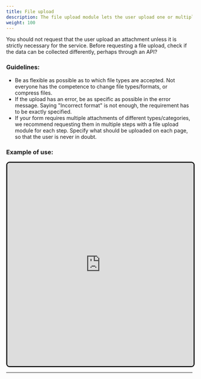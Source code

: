 ```yaml
---
title: File upload
description: The file upload module lets the user upload one or multiple files
weight: 100
---
```

You should not request that the user upload an attachment unless it is strictly necessary for the service.
Before requesting a file upload, check if the data can be collected differently, perhaps through an API?

### Guidelines:
- Be as flexible as possible as to which file types are accepted. Not everyone has the competence to change file types/formats, or compress files.
- If the upload has an error, be as specific as possible in the error message. Saying "Incorrect format" is not enough, the requirement has to be exactly specified. 
- If your form requires multiple attachments of different types/categories, we recommend requesting them in multiple steps with a file upload module for each step. Specify what should be uploaded on each page, so that the user is never in doubt. 

### Example of use:

<iframe style="border: 3px solid rgb(0 0 0 / 90%);border-radius: 9px;" width="100%" height="550" src="https://embed.figma.com/proto/b2w3PuS5c0w8vVU3z8KOwp/Altinn-Studio-Komponenter?page-id=7653%3A60542&node-id=8014-26201&node-type=frame&viewport=104%2C714%2C0.35&scaling=scale-down&content-scaling=fixed&embed-host=share" allowfullscreen></iframe>

---